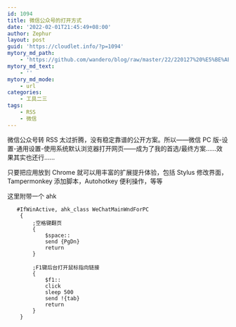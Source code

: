 ```yaml
---
id: 1094
title: 微信公众号的打开方式
date: '2022-02-01T21:45:49+08:00'
author: Zephur
layout: post
guid: 'https://cloudlet.info/?p=1094'
mytory_md_path:
    - 'https://github.com/wandero/blog/raw/master/22/220127%20%E5%BE%AE%E4%BF%A1%E5%85%AC%E4%BC%97%E5%8F%B7%E7%9A%84%E6%89%93%E5%BC%80%E6%96%B9%E5%BC%8F.md'
mytory_md_text:
    - ''
mytory_md_mode:
    - url
categories:
    - 工具二三
tags:
    - RSS
    - 微信
---
```


微信公众号转 RSS 太过折腾，没有稳定靠谱的公开方案。所以——微信 PC 版-设置-通用设置-使用系统默认浏览器打开网页——成为了我的首选/最终方案……效果其实也还行……

只要把应用放到 Chrome 就可以用丰富的扩展提升体验，包括 Stylus 修改界面，Tampermonkey 添加脚本，Autohotkey 便利操作，等等

这里附带一个 ahk
<!-- more -->

```autohotkey
   #IfWinActive, ahk_class WeChatMainWndForPC
    {
        ;空格键翻页
        {
            $space::
            send {PgDn}
            return
        }

        ;F1键后台打开鼠标指向链接
        {
            $f1::
            click
            sleep 500
            send !{tab}
            return
        }
    }
```